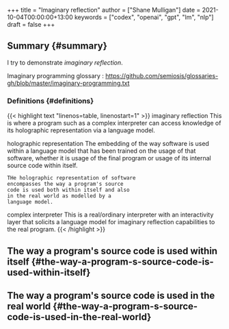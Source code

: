 +++
title = "Imaginary reflection"
author = ["Shane Mulligan"]
date = 2021-10-04T00:00:00+13:00
keywords = ["codex", "openai", "gpt", "lm", "nlp"]
draft = false
+++

## Summary {#summary}

I try to demonstrate _imaginary reflection_.

Imaginary programming glossary
: <https://github.com/semiosis/glossaries-gh/blob/master/imaginary-programming.txt>


### Definitions {#definitions}

{{< highlight text "linenos=table, linenostart=1" >}}
imaginary reflection
    This is where a program such as a complex
    interpreter can access knowledge of its
    holographic representation via a language
    model.

holographic representation
    The embedding of the way software is used
    within a language model that has been
    trained on the usage of that software,
    whether it is usage of the final program
    or usage of its internal source code
    within itself.

    THe holographic representation of software
    encompasses the way a program's source
    code is used both within itself and also
    in the real world as modelled by a
    language model.

complex interpreter
    This is a real/ordinary interpreter with
    an interactivity layer that solicits a
    language model for imaginary reflection
    capabilities to the real program.
{{< /highlight >}}


## The way a program's source code is used within itself {#the-way-a-program-s-source-code-is-used-within-itself}


## The way a program's source code is used in the real world {#the-way-a-program-s-source-code-is-used-in-the-real-world}